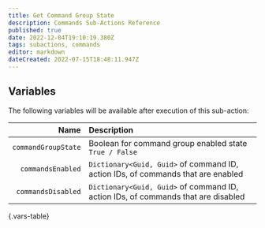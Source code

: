 ```yaml
---
title: Get Command Group State
description: Commands Sub-Actions Reference
published: true
date: 2022-12-04T19:10:19.380Z
tags: subactions, commands
editor: markdown
dateCreated: 2022-07-15T18:48:11.947Z
---
```


##  Variables

The following variables will be available after execution of this sub-action:

Name | Description
----:|:------------
| `commandGroupState` | Boolean for command group enabled state <br> `True / False`
| `commandsEnabled` | `Dictionary<Guid, Guid>` of command ID, action IDs, of commands that are enabled |
| `commandsDisabled` | `Dictionary<Guid, Guid>` of command ID, action IDs, of commands that are disabled |
{.vars-table}